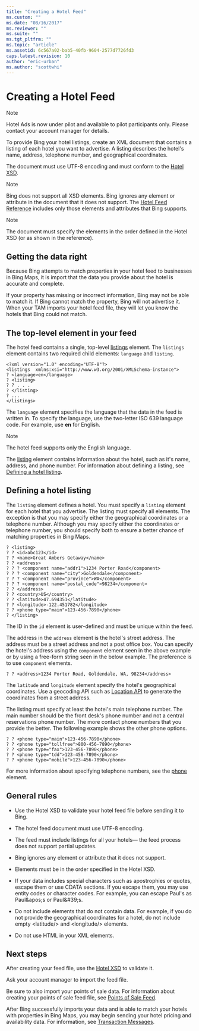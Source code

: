 ```yaml
---
title: "Creating a Hotel Feed"
ms.custom: ""
ms.date: "08/16/2017"
ms.reviewer: ""
ms.suite: ""
ms.tgt_pltfrm: ""
ms.topic: "article"
ms.assetid: 6c567a02-bab5-40fb-9604-2577d7726fd3
caps.latest.revision: 10
author: "eric-urban"
ms.author: "scottwhi"
---
```

# Creating a Hotel Feed
> [!NOTE]
> Hotel Ads is now under pilot and available to pilot participants only. Please contact your account manager for details.

To provide Bing your hotel listings, create an XML document that contains a listing of each hotel you want to advertise. A listing describes the hotel's name, address, telephone number, and geographical coordinates.

The document must use UTF-8 encoding and must conform to the [Hotel XSD](https://bhacstatic.blob.core.windows.net/schemas/hotel.xsd). 

> [!NOTE]
> Bing does not support all XSD elements. Bing ignores any element or attribute in the document that it does not support. The [Hotel Feed Reference](../hotel-feed/hotel-feed-reference.md) includes only those elements and attributes that Bing supports. 

> [!NOTE]
> The document must specify the elements in the order defined in the Hotel XSD (or as shown in the reference).



## Getting the data right

Because Bing attempts to match properties in your hotel feed to businesses in Bing Maps, it is import that the data you provide about the hotel is accurate and complete.

If your property has missing or incorrect information, Bing may not be able to match it. If Bing cannot match the property, Bing will not advertise it. When your TAM imports your hotel feed file, they will let you know the hotels that Bing could not match.


## The top-level element in your feed

The hotel feed contains a single, top-level [listings](../hotel-feed/hotel-feed-reference.md#listings) element. The `listings` element contains two required child elements: `language` and `listing`. 

```
<?xml version="1.0" encoding="UTF-8"?>
<listings  xmlns:xsi="http://www.w3.org/2001/XMLSchema-instance">
? <language>en</language>
? <listing>
? ? . . .
? </listing>
? ...
</listings>
```

The `language` element specifies the language that the data in the feed is written in. To specify the language, use the two-letter ISO 639 language code. For example, use **en** for English.

> [!NOTE]
> The hotel feed supports only the English language.

The [listing](../hotel-feed/hotel-feed-reference.md#listingstype) element contains information about the hotel, such as it's name, address, and phone number. For information about defining a listing, see [Defining a hotel listing](#defining-a-hotel-listing).


## Defining a hotel listing

The `listing` element defines a hotel. You must specify a `listing` element for each hotel that you advertise. The listing must specify all elements. The exception is that you may specify either the geographical coordinates or a telephone number. Although you may specify either the coordinates or telephone number, you should specify both to ensure a better chance of matching properties in Bing Maps.

```
? <listing>
? ? <id>abc123</id>
? ? <name>Great Ambers Getaway</name>
? ? <address>
? ? ? <component name="addr1">1234 Porter Road</component>
? ? ? <component name="city">Goldendale</component>
? ? ? <component name="province">WA</component>
? ? ? <component name="postal_code">98234</component>
? ? </address>
? ? <country>US</country>
? ? <latitude>47.694351</latitude>
? ? <longitude>-122.451782</longitude>
? ? <phone type="main">123-456-7890</phone>
? </listing>
```

The ID in the `id` element is user-defined and must be unique within the feed.

The address in the `address` element is the hotel's street address. The address must be a street address and not a post office box. You can specify the hotel's address using the `component` element seen in the above example or by using a free-form string seen in the below example. The preference is to use `component` elements.

```
? ? <address>1234 Porter Road, Goldendale, WA, 98234</address>
```

The `latitude` and `longitude` element specify the hotel's geographical coordinates. Use a geocoding API such as [Location API](https://msdn.microsoft.com/library/ff701715.aspx) to generate the coordinates from a street address.

The listing must specify at least the hotel's main telephone number. The main number should be the front desk's phone number and not a central reservations phone number. The more contact phone numbers that you provide the better. The following example shows the other phone options.

```
? ? <phone type="main">123-456-7890</phone>
? ? <phone type="tollfree">800-456-7890</phone>
? ? <phone type="fax">123-456-7890</phone>
? ? <phone type="tdd">123-456-7890</phone>
? ? <phone type="mobile">123-456-7890</phone>
```

For more information about specifying telephone numbers, see the [phone](../hotel-feed/hotel-feed-reference.md#phone) element.
 

## General rules

- Use the Hotel XSD to validate your hotel feed file before sending it to Bing.
  
- The hotel feed document must use UTF-8 encoding.
  
- The feed must include listings for all your hotels&mdash; the feed process does not support partial updates.
  
- Bing ignores any element or attribute that it does not support.
  
- Elements must be in the order specified in the Hotel XSD.
  
- If your data includes special characters such as apostrophies or quotes, escape them or use CDATA sections. If you escape them, you may use entity codes or character codes. For example, you can escape Paul's as Paul\&apos;s or Paul\&#39;s.
  
- Do not include elements that do not contain data. For example, if you do not provide the geographical coordinates for a hotel, do not include empty \<latitude/\> and \<longitude/\> elements.
    
- Do not use HTML in your XML elements.
  


## Next steps

After creating your feed file, use the [Hotel XSD](https://bhacstatic.blob.core.windows.net/schemas/hotel.xsd) to validate it.

Ask your account manager to import the feed file.

Be sure to also import your points of sale data. For information about creating your points of sale feed file, see [Points of Sale Feed](../pos-feed/points-of-sale-feed.md).

After Bing successfully imports your data and is able to match your hotels with properties in Bing Maps, you may begin sending your hotel pricing and availability data. For information, see [Transaction Messages](../transaction-message/transaction-message.md). 
